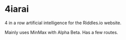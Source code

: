 # 4iarai
4 in a row artificial intelligence for the Riddles.io website.

Mainly uses MinMax with Alpha Beta. Has a few routes.
